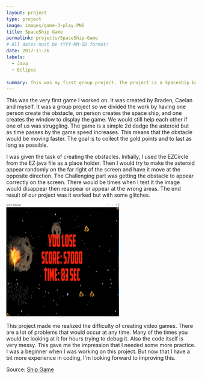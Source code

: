 ```yaml
---
layout: project
type: project
image: images/game-3-play.PNG
title: SpaceShip Game
permalink: projects/SpaceShip-Game
# All dates must be YYYY-MM-DD format!
date: 2017-11-26
labels:
  - Java
  - Eclipse

summary: This was my first group project. The project is a Spaceship Game implemented in Java using Eclipse. It was implemented by using the given EZ java file to implement the game.
---
```


This was the very first game I worked on. It was created by Braden, Caelan and myself. It was a group project so we divided the work by having one person create the obstacle, on person creates the space ship, and one creates the window to display the game. We would still help each other if one of us was struggling. The game is a simple 2d dodge the asteroid but as time passes by the game speed increases. This means that the obstacle would be moving faster. The goal is to collect the gold points and to last as long as possible.

I was given the task of creating the obstacles. Initially, I used the EZCircle from the EZ java file as a place holder. Then I would try to make the asteroid appear randomly on the far right of the screen and have it move at the opposite direction. The Challenging part was getting the obstacle to appear correctly on the screen. There would be times when I test it the image would disappear then reappear or appear at the wrong areas. The end result of our project was it worked but with some glitches.

<img class="ui medium right floated rounded image" src="../images/game-3-dead.PNG">

This project made me realized the difficulty of creating video games. There are a lot of problems that would occur at any time. Many of the times you would be looking at it for hours trying to debug it. Also the code itself is very messy. This gave me the impression that I needed some more practice. I was a beginner when I was working on this project. But now that I have a bit more experience in coding, I'm looking forward to improving this.

Source: <a href="https://github.com/buccatm/Java-Game3"><i class="large github icon"></i>Ship Game</a>
